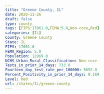 ```yaml
---
title: "Greene County, IL"
date: 2020-11-26
draft: false
type: county
tags: [FIPS:17061.0,FEMA:5.0,Non-core,Red]
categories: [IL]
County: Greene County
State: IL
FIPS: 17061.0
FEMA_Region: 5.0
Population: 12969.0
NCHS_Urban_Rural_Classification: Non-core
Tests_in_prior_14_days: 733.0
Fourteen_day_test_rate_per_100000: 5652.0
Percent_Positivity_in_prior_14_days: 0.169
Level: Red
url: /states/IL/greene-county
---
```




